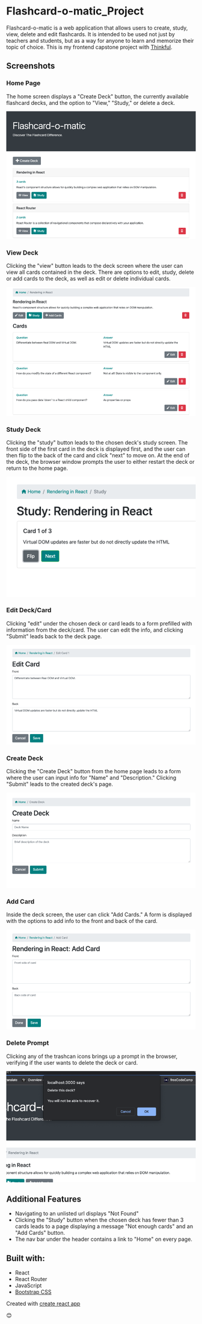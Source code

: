 # Flashcard-o-matic_Project
Flashcard-o-matic is a web application that allows users to create, study, view, delete and edit flashcards.
It is intended to be used not just by teachers and students, but as a way for anyone to learn and memorize their topic of choice.
This is my frontend capstone project with [Thinkful](https://www.thinkful.com/bootcamp/web-development/).

## Screenshots
### Home Page
The home screen displays a "Create Deck" button, the currently available flashcard decks, and the option to "View," "Study," or delete a deck.

![Home](screenshots/homescreen.png "Home Screen")

### View Deck
Clicking the "view" button leads to the deck screen where the user can view all cards contained in the deck. There are options to edit, study, delete or add cards to the deck, as well as edit or delete individual cards.

![View](screenshots/viewscreen.png "View Screen")

### Study Deck
Clicking the "study" button leads to the chosen deck's study screen. The front side of the first card in the deck is displayed first, and the user can then flip to the back of the card and click "next" to move on. At the end of the deck, the browser window prompts the user to either restart the deck or return to the home page.

![Study](screenshots/studyscreen.png "Study Screen")

### Edit Deck/Card
Clicking "edit" under the chosen deck or card leads to a form prefilled with information from the deck/card. The user can edit the info, and clicking "Submit" leads back to the deck page.

![Edit Deck/Edit Card](screenshots/editdeckscreen.png "Edit Deck/Card")

### Create Deck
Clicking the "Create Deck" button from the home page leads to a form where the user can input info for "Name" and "Description." Clicking "Submit" leads to the created deck's page.

![Create Deck](screenshots/createdeckscreen.png "Create Deck")

### Add Card
Inside the deck screen, the user can click "Add Cards." A form is displayed with the options to add info to the front and back of the card.

![Add Card](screenshots/addcardscreen.png "Add Card")

### Delete Prompt
Clicking any of the trashcan icons brings up a prompt in the browser, verifying if the user wants to delete the deck or card.

![Delete Prompt](screenshots/deletedeckprompt.png "Delete Prompt")

## Additional Features
- Navigating to an unlisted url displays "Not Found"
- Clicking the "Study" button when the chosen deck has fewer than 3 cards leads to a page displaying a message "Not enough cards" and an "Add Cards" button.
- The nav bar under the header contains a link to "Home" on every page.


## Built with:
- React
- React Router
- JavaScript
- [Bootstrap CSS](https://github.com/twbs/bootstrap)

Created with [create react app](https://github.com/facebook/create-react-app)

😊

